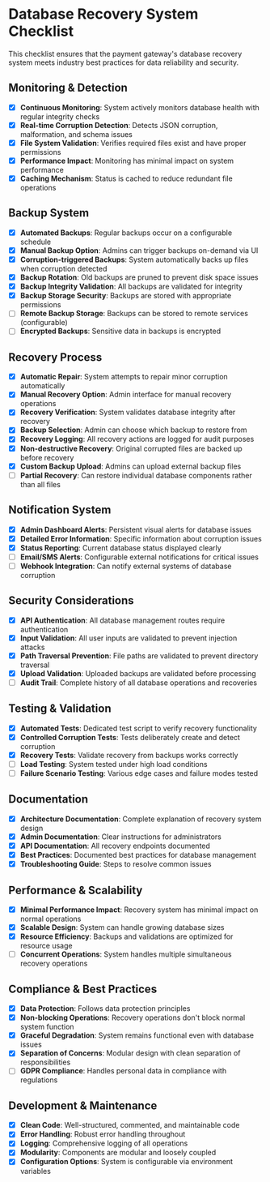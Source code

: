 # Database Recovery System Checklist

This checklist ensures that the payment gateway's database recovery system meets industry best practices for data reliability and security.

## Monitoring & Detection

- [x] **Continuous Monitoring**: System actively monitors database health with regular integrity checks
- [x] **Real-time Corruption Detection**: Detects JSON corruption, malformation, and schema issues
- [x] **File System Validation**: Verifies required files exist and have proper permissions
- [x] **Performance Impact**: Monitoring has minimal impact on system performance
- [x] **Caching Mechanism**: Status is cached to reduce redundant file operations

## Backup System

- [x] **Automated Backups**: Regular backups occur on a configurable schedule
- [x] **Manual Backup Option**: Admins can trigger backups on-demand via UI
- [x] **Corruption-triggered Backups**: System automatically backs up files when corruption detected
- [x] **Backup Rotation**: Old backups are pruned to prevent disk space issues
- [x] **Backup Integrity Validation**: All backups are validated for integrity
- [x] **Backup Storage Security**: Backups are stored with appropriate permissions
- [ ] **Remote Backup Storage**: Backups can be stored to remote services (configurable)
- [ ] **Encrypted Backups**: Sensitive data in backups is encrypted

## Recovery Process

- [x] **Automatic Repair**: System attempts to repair minor corruption automatically
- [x] **Manual Recovery Option**: Admin interface for manual recovery operations
- [x] **Recovery Verification**: System validates database integrity after recovery
- [x] **Backup Selection**: Admin can choose which backup to restore from
- [x] **Recovery Logging**: All recovery actions are logged for audit purposes
- [x] **Non-destructive Recovery**: Original corrupted files are backed up before recovery
- [x] **Custom Backup Upload**: Admins can upload external backup files
- [ ] **Partial Recovery**: Can restore individual database components rather than all files

## Notification System

- [x] **Admin Dashboard Alerts**: Persistent visual alerts for database issues
- [x] **Detailed Error Information**: Specific information about corruption issues
- [x] **Status Reporting**: Current database status displayed clearly
- [ ] **Email/SMS Alerts**: Configurable external notifications for critical issues
- [ ] **Webhook Integration**: Can notify external systems of database corruption

## Security Considerations

- [x] **API Authentication**: All database management routes require authentication
- [x] **Input Validation**: All user inputs are validated to prevent injection attacks
- [x] **Path Traversal Prevention**: File paths are validated to prevent directory traversal
- [x] **Upload Validation**: Uploaded backups are validated before processing
- [ ] **Audit Trail**: Complete history of all database operations and recoveries

## Testing & Validation

- [x] **Automated Tests**: Dedicated test script to verify recovery functionality
- [x] **Controlled Corruption Tests**: Tests deliberately create and detect corruption
- [x] **Recovery Tests**: Validate recovery from backups works correctly
- [ ] **Load Testing**: System tested under high load conditions
- [ ] **Failure Scenario Testing**: Various edge cases and failure modes tested

## Documentation

- [x] **Architecture Documentation**: Complete explanation of recovery system design
- [x] **Admin Documentation**: Clear instructions for administrators
- [x] **API Documentation**: All recovery endpoints documented
- [x] **Best Practices**: Documented best practices for database management
- [x] **Troubleshooting Guide**: Steps to resolve common issues

## Performance & Scalability

- [x] **Minimal Performance Impact**: Recovery system has minimal impact on normal operations
- [x] **Scalable Design**: System can handle growing database sizes
- [x] **Resource Efficiency**: Backups and validations are optimized for resource usage
- [ ] **Concurrent Operations**: System handles multiple simultaneous recovery operations

## Compliance & Best Practices

- [x] **Data Protection**: Follows data protection principles
- [x] **Non-blocking Operations**: Recovery operations don't block normal system function
- [x] **Graceful Degradation**: System remains functional even with database issues
- [x] **Separation of Concerns**: Modular design with clean separation of responsibilities
- [ ] **GDPR Compliance**: Handles personal data in compliance with regulations

## Development & Maintenance

- [x] **Clean Code**: Well-structured, commented, and maintainable code
- [x] **Error Handling**: Robust error handling throughout
- [x] **Logging**: Comprehensive logging of all operations
- [x] **Modularity**: Components are modular and loosely coupled
- [x] **Configuration Options**: System is configurable via environment variables 